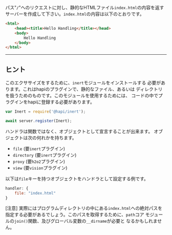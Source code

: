 パス"`/`"へのリクエストに対し、静的なHTMLファイル`index.html`の内容を返す
サーバーを作成して下さい。`index.html`の内容は以下のとおりです。

```html
<html>
    <head><title>Hello Handling</title></head>
    <body>
        Hello Handling
    </body>
</html>
```

-----------------------------------------------------------------
## ヒント

このエクササイズをするために、`inert`モジュールをインストールする
必要があります。これはhapiのプラグインで、静的なファイル、あるいは
ディレクトリを扱うためのものです。このモジュールを使用するためには、
コードの中でプラグインをhapiに登録する必要があります。

```js
var Inert = require('@hapi/inert');

await server.register(Inert);
```

ハンドラは関数ではなく、オブジェクトとして宣言することが出来ます。
オブジェクトは次の何れかを持ちます。

* `file` (要`inert`プラグイン)
* `directory` (要`inert`プラグイン)
* `proxy` (要`h2o2`プラグイン)
* `view` (要`vision`プラグイン)

以下は`file`キーを持つオブジェクトをハンドラとして設定する例です。

```js
handler: {
    file: "index.html"
}
```

[注意]
実際にはプログラムディレクトリの中にある`index.html`への絶対パスを
指定する必要があるでしょう。このパスを取得するために、`path`コア
モジュールの`join()`関数、及びグローバル変数の`__dirname`が必要と
なるかもしれません。
